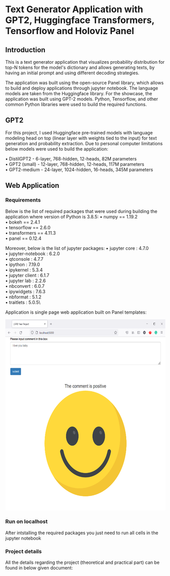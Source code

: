 # Text Generator Application with GPT2, Huggingface Transformers, Tensorflow and Holoviz Panel

## Introduction

This is a text generator application that visualizes probability distribution for top-N tokens for the model's dictionary and allows generating texts, by having an initial prompt and using different decoding strategies.

The application was built using the open-source Panel library, which allows to build and deploy applications through jupyter notebook. The language models are taken from the Huggingface library. For the showcase, the application was built using GPT-2 models. Python, Tensorflow, and other common Python libraries were used to build the required functions.


##  GPT2
For this project, I used Huggingface pre-trained models with language modeling head on top (linear layer with weights tied to the input) for text generation and probability extraction. Due to personal computer limitations below models were used to build the application:

•	DistilGPT2 - 6-layer, 768-hidden, 12-heads, 82M parameters\
•	GPT2 (small) - 12-layer, 768-hidden, 12-heads, 117M parameters\
•	GPT2-medium - 24-layer, 1024-hidden, 16-heads, 345M parameters

## Web Application

### Requirements
Below is the list of required packages that were used during building the application where version of Python is 3.8.5:
• numpy == 1.19.2\
• bokeh == 2.4.1\
• tensorflow == 2.6.0\
• transformers == 4.11.3\
• panel == 0.12.4

Moreover, below is the list of jupyter packages:
• jupyter core     : 4.7.0\
• jupyter-notebook : 6.2.0\
• qtconsole        : 4.7.7\
• ipython          : 7.19.0\
• ipykernel        : 5.3.4\
• jupyter client   : 6.1.7\
• jupyter lab      : 2.2.6\
• nbconvert        : 6.0.7\
• ipywidgets       : 7.6.3\
• nbformat         : 5.1.2\
• traitlets        : 5.0.5\


Application is single page web application built on Panel templates:

<p align='center'>
  <a href="#"><img src='https://raw.githubusercontent.com/Vusal123/sentiment_analysis/main/images/main_page.png' width="700" height="600"></a>
</p>

### Run on localhost

After intstalling the required packages you just need to run all cells in the jupyter notebook

### Project details

All the details regarding the project (theoretical and practical part) can be found in below given document:
